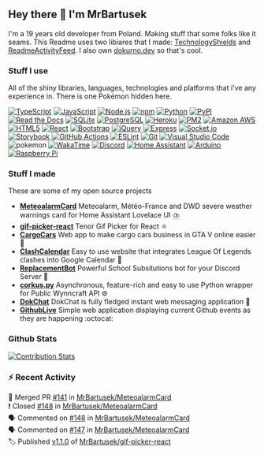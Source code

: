 ## Hey there 👋 I'm MrBartusek

I'm a 19 years old developer from Poland. Making stuff that some folks like it
seams. This Readme uses two libiares that I made:  [TechnologyShields](https://github.com/MrBartusek/TechnologyShields) and
[ReadmeActivityFeed](https://github.com/MrBartusek/ReadmeActivityFeed). I also own [dokurno.dev](https://dokurno.dev/) so that's cool.

### Stuff I use

All of the shiny libraries, languages, technologies and platforms that i've any experience in. There is one Pokémon hidden here.

[![TypeScript](https://img.shields.io/badge/-TypeScript-3178C6?style=flat-square&logo=typescript&logoColor=fff)](https://typescriptlang.org) [![JavaScript](https://img.shields.io/badge/-JavaScript-F7DF1E?style=flat-square&logo=javascript&logoColor=333)](https://developer.mozilla.org/en-US/docs/Web/JavaScript) [![Node.js](https://img.shields.io/badge/-Node.js-339933?style=flat-square&logo=nodedotjs&logoColor=fff)](https://nodejs.org) [![npm](https://img.shields.io/badge/-npm-CB3837?style=flat-square&logo=npm&logoColor=fff)](https://npmjs.com) [![Python](https://img.shields.io/badge/-Python-3776AB?style=flat-square&logo=python&logoColor=fff)](https://python.org) [![PyPI](https://img.shields.io/badge/-PyPI-3775A9?style=flat-square&logo=pypi&logoColor=fff)](https://pypi.org) [![Read the Docs](https://img.shields.io/badge/-Read_the_Docs-8CA1AF?style=flat-square&logo=readthedocs&logoColor=fff)](https://readthedocs.org) [![SQLite](https://img.shields.io/badge/-SQLite-003B57?style=flat-square&logo=sqlite&logoColor=fff)](https://www.sqlite.org) [![PostgreSQL](https://img.shields.io/badge/-PostgreSQL-4169E1?style=flat-square&logo=postgresql&logoColor=fff)](https://postgresql.org) [![Heroku](https://img.shields.io/badge/-Heroku-430098?style=flat-square&logo=heroku&logoColor=fff)](https://heroku.com) [![PM2](https://img.shields.io/badge/-PM2-2B037A?style=flat-square&logo=pm2&logoColor=fff)](https://keymetrics.io) [![Amazon AWS](https://img.shields.io/badge/-Amazon_AWS-232F3E?style=flat-square&logo=amazonaws&logoColor=fff)](https://wikimedia.org) [![HTML5](https://img.shields.io/badge/-HTML5-E34F26?style=flat-square&logo=html5&logoColor=fff)](https://developer.mozilla.org/en-US/docs/Glossary/HTML5) [![React](https://img.shields.io/badge/-React-61DAFB?style=flat-square&logo=react&logoColor=333)](https://reactjs.org) [![Bootstrap](https://img.shields.io/badge/-Bootstrap-7952B3?style=flat-square&logo=bootstrap&logoColor=fff)](http://getbootstrap.com) [![jQuery](https://img.shields.io/badge/-jQuery-0769AD?style=flat-square&logo=jquery&logoColor=fff)](https://jquery.org) [![Express](https://img.shields.io/badge/-Express-000000?style=flat-square&logo=express&logoColor=fff)](https://github.com) [![Socket.io](https://img.shields.io/badge/-Socket.io-010101?style=flat-square&logo=socketdotio&logoColor=fff)](https://socket.io) [![Storybook](https://img.shields.io/badge/-Storybook-FF4785?style=flat-square&logo=storybook&logoColor=fff)](https://github.com) [![GitHub Actions](https://img.shields.io/badge/-GitHub_Actions-2088FF?style=flat-square&logo=githubactions&logoColor=fff)](https://github.com/features/actions) [![ESLint](https://img.shields.io/badge/-ESLint-4B32C3?style=flat-square&logo=eslint&logoColor=fff)](https://eslint.org) [![Git](https://img.shields.io/badge/-Git-F05032?style=flat-square&logo=git&logoColor=fff)](http://git-scm.com) [![Visual Studio Code](https://img.shields.io/badge/-Visual_Studio_Code-007ACC?style=flat-square&logo=visualstudiocode&logoColor=fff)](https://code.visualstudio.com) ![pokemon](https://img.shields.io/badge/-Pikachu-CB3837?style=flat-square&logo=pokemon&logoColor=fff) [![WakaTime](https://img.shields.io/badge/-WakaTime-000000?style=flat-square&logo=wakatime&logoColor=fff)](https://wakatime.com) [![Discord](https://img.shields.io/badge/-Discord-5865F2?style=flat-square&logo=discord&logoColor=fff)](https://discord.com) [![Home Assistant](https://img.shields.io/badge/-Home_Assistant-41BDF5?style=flat-square&logo=homeassistant&logoColor=fff)](https://www.home-assistant.io) [![Arduino](https://img.shields.io/badge/-Arduino-00979D?style=flat-square&logo=arduino&logoColor=fff)](https://arduino.cc) [![Raspberry Pi](https://img.shields.io/badge/-Raspberry_Pi-A22846?style=flat-square&logo=raspberrypi&logoColor=fff)](https://raspberrypi.org)

### Stuff I made

These are some of my open source projects

- **[MeteoalarmCard](https:&#x2F;&#x2F;github.com&#x2F;MrBartusek&#x2F;MeteoalarmCard)** Meteoalarm, Météo-France and DWD severe weather warnings card for Home Assistant Lovelace UI ⛈️
- **[gif-picker-react](https:&#x2F;&#x2F;github.com&#x2F;MrBartusek&#x2F;gif-picker-react)** Tenor Gif Picker for React ⚛️
- **[CargoCars](https:&#x2F;&#x2F;github.com&#x2F;MrBartusek&#x2F;CargoCars)** Web app to make cargo cars business in GTA V online easier 🚗
- **[ClashCalendar](https:&#x2F;&#x2F;github.com&#x2F;MrBartusek&#x2F;ClashCalendar)** Easy to use website that integrates League Of Legends clashes into Google Calendar 📅
- **[ReplacementBot](https:&#x2F;&#x2F;github.com&#x2F;ReplacementBot&#x2F;ReplacementBot)** Powerful School Subsitutions bot for your Discord Server 📅
- **[corkus.py](https:&#x2F;&#x2F;github.com&#x2F;MrBartusek&#x2F;corkus.py)** Asynchronous, feature-rich and easy to use Python wrapper for Public Wynncraft API ⚙️
- **[DokChat](https:&#x2F;&#x2F;github.com&#x2F;MrBartusek&#x2F;DokChat)** DokChat is fully fledged instant web messaging application 💬
- **[GithubLive](https:&#x2F;&#x2F;github.com&#x2F;MrBartusek&#x2F;GithubLive)** Simple web application displaying current Github events as they are happening :octocat: 

### Github Stats

[![Contribution Stats](https://github-contribution-stats.vercel.app/api/?username=MrBartusek)](https://github.com/LordDashMe/github-contribution-stats/)

### ⚡ Recent Activity

🎉 Merged PR [#141](https://github.com/MrBartusek/MeteoalarmCard/pull/141) in [MrBartusek/MeteoalarmCard](https://github.com/MrBartusek/MeteoalarmCard)<br>
❗️ Closed [#148](https://github.com/MrBartusek/MeteoalarmCard/issues/148) in [MrBartusek/MeteoalarmCard](https://github.com/MrBartusek/MeteoalarmCard)<br>
🗣 Commented on [#148](https://github.com/MrBartusek/MeteoalarmCard/issues/148) in [MrBartusek/MeteoalarmCard](https://github.com/MrBartusek/MeteoalarmCard)<br>
🗣 Commented on [#147](https://github.com/MrBartusek/MeteoalarmCard/issues/147) in [MrBartusek/MeteoalarmCard](https://github.com/MrBartusek/MeteoalarmCard)<br>
🏷️ Published [v1.1.0](https://github.com/MrBartusek/gif-picker-react/releases/tag/v1.1.0) of [MrBartusek/gif-picker-react](https://github.com/MrBartusek/gif-picker-react)
